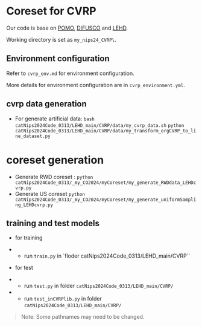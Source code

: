 # Coreset for CVRP

Our code is base on [POMO](https://github.com/yd-kwon/POMO/tree/master/NEW_py_ver), [DIFUSCO](https://github.com/Edward-Sun/DIFUSCO) and [LEHD](https://github.com/CIAM-Group/NCO_code/tree/main/single_objective/LEHD).


Working directory is set as `my_nips24_CVRP\`.

## Environment configuration

Refer to `cvrp_env.md` for environment configuration.

More details for environment configuration are in `cvrp_environment.yml`.



## cvrp data generation
- For generate artificial data:
`bash catNips2024Code_0313/LEHD_main/CVRP/data/my_cvrp_data.sh`
`python catNips2024Code_0313/LEHD_main/CVRP/data/my_transform_orgCVRP_to_line_dataset.py`



# coreset generation
- Generate RWD coreset : `python catNips2024Code_0313/_my_CO2024/myCoreset/my_generate_RWDdata_LEHDcvrp.py`
- Generate US coreset
`python catNips2024Code_0313/_my_CO2024/myCoreset/my_generate_uniformSampling_LEHDcvrp.py`



## training and test models

- for training 
- -  run  `train.py` in `floder catNips2024Code_0313/LEHD_main/CVRP``

- for test 
- - run `test.py` in folder `catNips2024Code_0313/LEHD_main/CVRP/` 
- - run `test_inCVRPlib.py` in folder `catNips2024Code_0313/LEHD_main/CVRP/`



> Note: Some pathnames may need to be changed.
